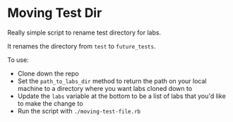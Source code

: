 # Moving Test Dir

Really simple script to rename test directory for labs.

It renames the directory from `test` to `future_tests`.

To use:
- Clone down the repo
- Set the `path_to_labs_dir` method to return the path on your local machine to a directory where you want labs cloned down to
- Update the `labs` variable at the bottom to be a list of labs that you'd like to make the change to
- Run the script with `./moving-test-file.rb`
